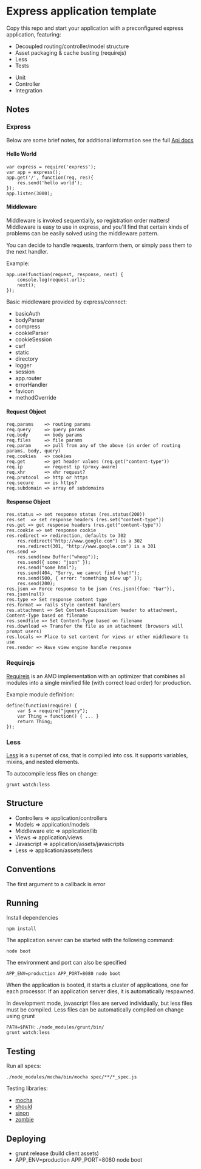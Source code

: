 # Express application template

Copy this repo and start your application with a preconfigured express application, featuring:

* Decoupled routing/controller/model structure
* Asset packaging & cache busting (requirejs)
* Less
* Tests
- Unit
- Controller
- Integration

## Notes
### Express
Below are some brief notes, for additional information see the full [Api docs](http://expressjs.com/api.html)

#### Hello World

	var express = require('express');
	var app = express();
	app.get('/', function(req, res){
		res.send('hello world');
	});
	app.listen(3000);

#### Middleware
Middleware is invoked sequentially, so registration order matters!
Middleware is easy to use in express, and you'll find that certain kinds of problems can be easily solved using the middleware pattern.

You can decide to handle requests, tranform them, or simply pass them to the next handler.


Example:

	app.use(function(request, response, next) {
		console.log(request.url);
		next();
	});

Basic middleware provided by express/connect:

* basicAuth
* bodyParser
* compress
* cookieParser
* cookieSession
* csrf
* static
* directory
* logger
* session
* app.router
* errorHandler
* favicon
* methodOverride

#### Request Object

	req.params    => routing params
	req.query     => query params
	req.body      => body params
	req.files     => file params
	req.param     => pull from any of the above (in order of routing params, body, query)
	req.cookies   => cookies
	req.get       => get header values (req.get("content-type"))
	req.ip        => request ip (proxy aware)
	req.xhr       => xhr request?
	req.protocol  => http or https
	req.secure    => is https?
	req.subdomain => array of subdomains

#### Response Object

	res.status => set response status (res.status(200))
	res.set  => set response headers (res.set("content-type"))
	res.get => get response headers (res.get("content-type"))
	res.cookie => set response cookie
	res.redirect => redirection, defaults to 302
		res.redirect("http://www.google.com") is a 302
		res.redirect(301, "http://www.google.com") is a 301
	res.send =>
		res.send(new Buffer("whoop"));
		res.send({ some: "json" });
		res.send("some html");
		res.send(404, "Sorry, we cannot find that!");
		res.send(500, { error: "something blew up" });
		res.send(200);
	res.json => Force response to be json (res.json({foo: "bar"}), res.json(null)
	res.type => Set response content type
	res.format => rails style content handlers
	res.attachment => Set Content-Disposition header to attachment, Content-Type based on filename
	res.sendfile => Set Content-Type based on filename
	res.download => Transfer the file as an attachment (browsers will prompt users)
	res.locals => Place to set content for views or other middleware to use
	res.render => Have view engine handle response

### Requirejs
[Requirejs](http://requirejs.org/) is an AMD implementation with an optimizer that combines all modules into a single minified file (with correct load order) for production.

Example module definition:

	define(function(require) {
		var $ = require("jquery");
		var Thing = function() { ... }
		return Thing;
	});

### Less
[Less](http://lesscss.org/) is a superset of css, that is compiled into css.
It supports variables, mixins, and nested elements.

To autocompile less files on change:

	grunt watch:less

## Structure

* Controllers    => application/controllers
* Models         => application/models
* Middleware etc => application/lib
* Views          => application/views
* Javascript     => application/assets/javascripts
* Less           => application/assets/less

## Conventions
The first argument to a callback is error

## Running
Install dependencies

	npm install

The application server can be started with the following command:

	node boot

The environment and port can also be specified

	APP_ENV=production APP_PORT=8080 node boot

When the application is booted, it starts a cluster of applications, one for each processor.
If an application server dies, it is automatically respawned.

In development mode, javascript files are served individually, but less files must be compiled.
Less files can be automatically compiled on change using grunt

	PATH=$PATH:./node_modules/grunt/bin/
	grunt watch:less

## Testing
Run all specs:

	./node_modules/mocha/bin/mocha spec/**/*_spec.js

Testing libraries:

* [mocha](http://visionmedia.github.com/mocha/)
* [should](https://github.com/visionmedia/should.js/)
* [sinon](http://sinonjs.org/)
* [zombie](http://zombie.labnotes.org/)


## Deploying
* grunt release (build client assets)
* APP_ENV=production APP_PORT=8080 node boot
